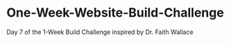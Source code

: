 # One-Week-Website-Build-Challenge
Day 7 of the 1-Week Build Challenge inspired by Dr. Faith Wallace
